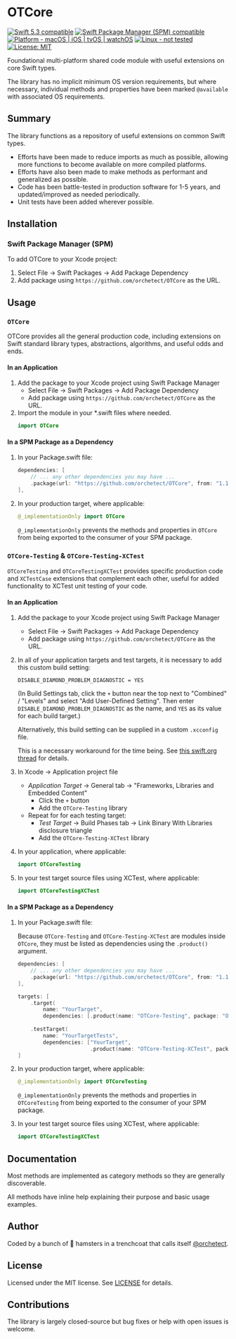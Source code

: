 # OTCore

<p>
<a href="https://developer.apple.com/swift">
<img src="https://img.shields.io/badge/Swift%205.3-compatible-orange.svg?style=flat"
	 alt="Swift 5.3 compatible" /></a>
<a href="#installation">
<img src="https://img.shields.io/badge/SPM-compatible-orange.svg?style=flat"
	 alt="Swift Package Manager (SPM) compatible" /></a>
<a href="https://developer.apple.com/swift">
<img src="https://img.shields.io/badge/platform-macOS%20|%20iOS%20|%20tvOS%20|%20watchOS%20-green.svg?style=flat"
	 alt="Platform - macOS | iOS | tvOS | watchOS" /></a>
<a href="#contributions">
<img src="https://img.shields.io/badge/Linux-not%20tested-black.svg?style=flat"
	 alt="Linux - not tested" /></a>
<a href="https://github.com/orchetect/OTCore/blob/main/LICENSE">
<img src="http://img.shields.io/badge/license-MIT-blue.svg?style=flat"
	 alt="License: MIT" /></a>

Foundational multi-platform shared code module with useful extensions on core Swift types.

The library has no implicit minimum OS version requirements, but where necessary, individual methods and properties have been marked `@available`  with associated OS requirements.

## Summary

The library functions as a repository of useful extensions on common Swift types.

- Efforts have been made to reduce imports as much as possible, allowing more functions to become available on more compiled platforms.
- Efforts have also been made to make methods as performant and generalized as possible.
- Code has been battle-tested in production software for 1-5 years, and updated/improved as needed periodically.
- Unit tests have been added wherever possible.

## Installation

### Swift Package Manager (SPM)

To add OTCore to your Xcode project:

1. Select File → Swift Packages → Add Package Dependency
2. Add package using  `https://github.com/orchetect/OTCore` as the URL.

## Usage

### `OTCore`

OTCore provides all the general production code, including extensions on Swift standard library types, abstractions, algorithms, and useful odds and ends.

#### In an Application

1. Add the package to your Xcode project using Swift Package Manager
   - Select File → Swift Packages → Add Package Dependency
   - Add package using  `https://github.com/orchetect/OTCore` as the URL.
2. Import the module in your *.swift files where needed.
   ```swift
   import OTCore
   ```

#### In a SPM Package as a Dependency

1. In your Package.swift file:

   ```swift
   dependencies: [
       // ... any other dependencies you may have ...
       .package(url: "https://github.com/orchetect/OTCore", from: "1.1.2")
   ],
   ```

2. In your production target, where applicable:

   ```swift
   @_implementationOnly import OTCore
   ```
   
   `@_implementationOnly` prevents the methods and properties in `OTCore` from being exported to the consumer of your SPM package.

### `OTCore-Testing` & `OTCore-Testing-XCTest`

`OTCoreTesting` and `OTCoreTestingXCTest` provides specific production code and `XCTestCase` extensions that complement each other, useful for added functionality to XCTest unit testing of your code.

#### In an Application

1. Add the package to your Xcode project using Swift Package Manager

   - Select File → Swift Packages → Add Package Dependency
   - Add package using  `https://github.com/orchetect/OTCore` as the URL.
   
2. In all of your application targets and test targets, it is necessary to add this custom build setting:

   ```
   DISABLE_DIAMOND_PROBLEM_DIAGNOSTIC = YES
   ```

   (In Build Settings tab, click the `+` button near the top next to "Combined" / "Levels" and select "Add User-Defined Setting". Then enter `DISABLE_DIAMOND_PROBLEM_DIAGNOSTIC` as the name, and `YES` as its value for each build target.)

   Alternatively, this build setting can be supplied in a custom `.xcconfig` file.

   This is a necessary workaround for the time being. See [this swift.org thread](https://forums.swift.org/t/adding-a-package-to-two-targets-in-one-projects-results-in-an-error/35007) for details.

3. In Xcode → Application project file

   - *Application Target* → General tab → "Frameworks, Libraries and Embedded Content"
      - Click the `+` button
      - Add the `OTCore-Testing` library
   - Repeat for for each testing target:
      - *Test Target* → Build Phases tab → Link Binary With Libraries disclosure triangle
      - Add the `OTCore-Testing-XCTest` library

4. In your application, where applicable:
   ```swift
   import OTCoreTesting
   ```

5. In your test target source files using XCTest, where applicable:
   ```swift
   import OTCoreTestingXCTest
   ```

#### In a SPM Package as a Dependency

1. In your Package.swift file:

   Because `OTCore-Testing` and `OTCore-Testing-XCTest` are modules inside `OTCore`, they must be listed as dependencies using the `.product()` argument.

   ```swift
   dependencies: [
       // ... any other dependencies you may have ...
       .package(url: "https://github.com/orchetect/OTCore", from: "1.1.2")
   ],
   
   targets: [
       .target(
           name: "YourTarget",
           dependencies: [.product(name: "OTCore-Testing", package: "OTCore")]),
       
       .testTarget(
           name: "YourTargetTests",
           dependencies: ["YourTarget",
                          .product(name: "OTCore-Testing-XCTest", package: "OTCore")])
   ]
   ```

2. In your production target, where applicable:

   ```swift
   @_implementationOnly import OTCoreTesting
   ```
   
   `@_implementationOnly` prevents the methods and properties in `OTCoreTesting` from being exported to the consumer of your SPM package.
   
3. In your test target source files using XCTest, where applicable:

   ```swift
   import OTCoreTestingXCTest
   ```

## Documentation

Most methods are implemented as category methods so they are generally discoverable.

All methods have inline help explaining their purpose and basic usage examples.

## Author

Coded by a bunch of 🐹 hamsters in a trenchcoat that calls itself [@orchetect](https://github.com/orchetect).

## License

Licensed under the MIT license. See [LICENSE](https://github.com/orchetect/OTCore/blob/master/LICENSE) for details.

## Contributions

The library is largely closed-source but bug fixes or help with open issues is welcome.

